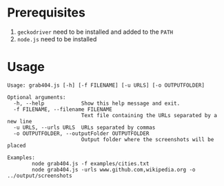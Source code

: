 # Prerequisites
1. `geckodriver` need to be installed and added to the `PATH`
2. `node.js` need to be installed

# Usage
```
Usage: grab404.js [-h] [-f FILENAME] [-u URLS] [-o OUTPUTFOLDER]

Optional arguments:
  -h, --help            Show this help message and exit.
  -f FILENAME, --filename FILENAME
                        Text file containing the URLs separated by a new line
  -u URLS, --urls URLS  URLs separated by commas
  -o OUTPUTFOLDER, --outputFolder OUTPUTFOLDER
                        Output folder where the screenshots will be placed

Examples:
   		node grab404.js -f examples/cities.txt
 		node grab404.js -urls www.github.com,wikipedia.org -o ../output/screenshots
```

